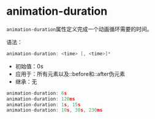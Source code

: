 animation-duration
========

`animation-duration`属性定义完成一个动画循环需要的时间。

语法：

```c
animation-duration: <time> [, <time>]*
```

 - 初始值：0s
 - 应用于：所有元素以及::before和::after伪元素
 - 继承：无

```c
animation-duration: 6s
animation-duration: 120ms
animation-duration: 1s, 15s
animation-duration: 10s, 30s, 230ms
```